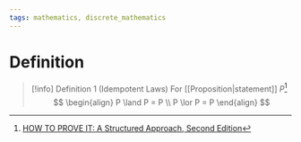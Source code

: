 ```yaml
---
tags: mathematics, discrete_mathematics
---
```


# Definition

> [!info] Definition 1 (Idempotent Laws)
> For [[Proposition|statement]] $P$[^1]
> $$
> \begin{align}
> P \land P = P \\
> P \lor P = P
> \end{align}
> $$


[^1]: [HOW TO PROVE IT: A Structured Approach, Second Edition](zotero://open-pdf/library/items/THI2Q4PN?page=35)
